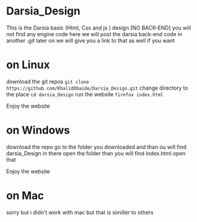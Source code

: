 # Darsia_Design
This is the Darsia basic (Html, Css and js ) design  [NO BACK-END]
you will not find any engine code here 
we will post the darsia back-end code in another .git later on we will give you a link to that as well if you want


# on Linux 
download the git repos ``` git clone https://github.com/KhalidObaide/Darsia_Design.git ```
change directory to the place ``` cd darsia_Design ```
run the website ``` firefox index.html ```

Enjoy the website


# on Windows 
download the repo 
go to the folder you downloaded and than ou will find darsia_Design in there
open the folder than you will find index.html open that

Enjoy the website


# on Mac 
sorry but i didn't work with mac 
but that is similler to others

